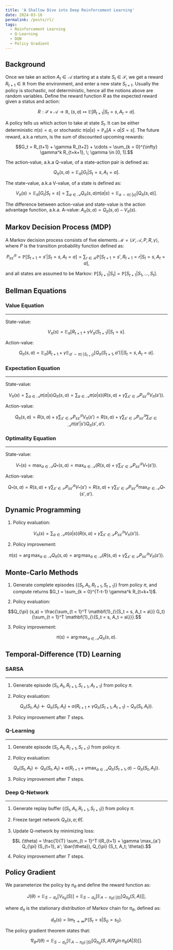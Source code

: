 ```yaml
---
title: 'A Shallow Dive into Deep Reinforcement Learning'
date: 2024-03-16
permalink: /posts/rl/
tags:
  - Reinforcement Learning
  - Q-Learning
  - DQN
  - Policy Gradient
---
```


Background
---
Once we take an action $A_t \in \mathcal{A}$ starting at a state $S_t \in \mathcal{S}$, we get a reward $R_{t+1} \in \mathbb{R}$ from the environment, and enter a new state $S_{t+1}$. Usually the policy is stochastic, not deterministic, hence all the notions above are random variables. Define the reward function $R$ as the expected reward given a status and action:

$$R: \mathcal{S} \times \mathcal{A} \longrightarrow \mathbb{R}, \; (s, a) \mapsto \mathbb{E} [R_{t+1} \vert S_t = s, A_t = a].$$

A policy tells us which action to take at state $S_t$. It can be either deterministic $\pi (s) = a$, or stochastic $\pi (a\vert s) = \mathbb{P}_{\pi} [A = a \vert  S = s]$. The future reward, a.k.a return, is the sum of discounted upcoming rewards:

$$G_t = R_{t+1} + \gamma R_{t+2} + \cdots = \sum_{k = 0}^{\infty} \gamma^k R_{t+k+1}, \; \gamma \in [0, 1].$$

The action-value, a.k.a Q-value, of a state-action pair is defined as:

$$Q_{\pi} (s, a) = \mathbb{E}_{\pi} [G_t \vert  S_t = s, A_t = a].$$

The state-value, a.k.a V-value, of a state is defined as:

$$V_{\pi} (s) = \mathbb{E}_{\pi} [G_t \vert  S_t = s] = \sum_{a \in \mathcal{A}} Q_{\pi} (s, a) \pi (a\vert s) = \mathbb{E}_{a \sim \pi (\cdot \vert  s)} [Q_{\pi} (s, a)].$$

The difference between action-value and state-value is the action advantage function, a.k.a. A-value: $A_{\pi} (s, a) = Q_{\pi} (s, a) - V_{\pi} (s)$.

Markov Decision Process (MDP)
---
A Markov decision process consists of five elements $\mathcal{M} = \langle \mathcal{S}, \mathcal{A}, P, R, \gamma \rangle$, where $P$ is the transition probability function defined as:

$$P^a_{ss'} = \mathbb{P} [S_{t+1} = s' \vert  S_t = s, A_t = a] = \sum_{r \in \mathcal{R}} \mathbb{P} [S_{t+1} = s', R_{t+1} = r\vert  S_t = s, A_t = a],$$

and all states are assumed to be Markov: $\mathbb{P} [S_{t+1} \vert  S_t] = \mathbb{P} [S_{t+1} \vert  S_1, \ldots, S_t]$.

Bellman Equations
---
### Value Equation
---
State-value:

$$V_{\pi} (s) = \mathbb{E}_{\pi} [R_{t+1} + \gamma V_{\pi} (S_{t+1}) \vert  S_t = s].$$

Action-value:

$$Q_{\pi} (s, a) = \mathbb{E}_{\pi} [R_{t+1} + \gamma \mathbb{E}_{a' \sim \pi (\cdot \vert  S_{t+1})} [Q_{\pi} (S_{t+1}, a')] \vert  S_t = s, A_t = a].$$

### Expectation Equation
---
State-value:

$$V_{\pi} (s) = \sum_{a \in \mathcal{A}} \pi (a\vert s) Q_{\pi} (s, a) = \sum_{a \in \mathcal{A}} \pi (a\vert s) \bigg(R(s, a) + \gamma \sum_{s' \in \mathcal{S}} P^a_{ss'} V_{\pi} (s')\bigg).$$

Action-value:

$$Q_{\pi} (s, a) = R(s,a) + \gamma \sum_{s' \in \mathcal{S}} P^a_{ss'} V_{\pi} (s') = R(s,a) + \gamma \sum_{s' \in \mathcal{S}} P^a_{ss'} \sum_{a' \in \mathcal{A}} \pi (a' \vert  s') Q_{\pi} (s', a').$$

### Optimality Equation
---
State-value:

$$V_* (s) = \max_{a \in \mathcal{A}} Q_* (s, a) = \max_{a \in \mathcal{A}} \bigg(R(s,a) + \gamma \sum_{s' \in \mathcal{S}} P^a_{ss'} V_* (s')\bigg).$$

Action-value:

$$Q_* (s, a) = R(s,a) + \gamma \sum_{s' \in \mathcal{S}} P^a_{ss'} V_* (s') = R(s,a) + \gamma \sum_{s' \in \mathcal{S}} P^a_{ss'} \max_{a' \in \mathcal{A}} Q_* (s', a').$$

Dynamic Programming
---
1. Policy evaluation:

$$V_{\pi} (s) = \sum_{a \in \mathcal{A}} \pi (a\vert s) \bigg(R(s, a) + \gamma \sum_{s' \in \mathcal{S}} P^a_{ss'} V_{\pi} (s')\bigg).$$

2. Policy improvement:

$$\pi (s) = \arg \max_{a \in \mathcal{A}} Q_{\pi} (s, a) = \arg \max_{a \in \mathcal{A}} \bigg(R(s,a) + \gamma \sum_{s' \in \mathcal{S}} P^a_{ss'} V_{\pi} (s')\bigg).$$

Monte-Carlo Methods
---
1. Generate complete episodes $\{(S_t, A_t, R_{t+1}, S_{t+1})\}$ from policy $\pi$, and compute returns $G_t = \sum_{k = 0}^{T-t-1} \gamma^k R_{t+k+1}$.

2. Policy evaluation:

$$Q_{\pi} (s,a) = \frac{\sum_{t = 1}^T \mathbf{1}_{\{S_t = s, A_t = a\}} G_t}{\sum_{t = 1}^T \mathbf{1}_{\{S_t = s, A_t = a\}}}.$$

3. Policy improvement:

$$\pi (s) = \arg \max_{a \in \mathcal{A}} Q_{\pi} (s, a).$$

Temporal-Difference (TD) Learning
---

### SARSA
---
1. Generate episode $(S_t, A_t, R_{t+1}, S_{t+1}, A_{t+1})$ from policy $\pi$.

2. Policy evaluation:

$$Q_{\pi} (S_t, A_t) \leftarrow Q_{\pi} (S_t, A_t) + \alpha (R_{t+1} + \gamma Q_{\pi} (S_{t+1} , A_{t+1}) - Q_{\pi} (S_t, A_t)). $$

3. Policy improvement after $T$ steps.

### Q-Learning
---
1. Generate episode $(S_t, A_t, R_{t+1}, S_{t+1})$ from policy $\pi$.

2. Policy evaluation:

$$Q_{\pi} (S_t, A_t) \leftarrow Q_{\pi} (S_t, A_t) + \alpha (R_{t+1} + \gamma \max_{a \in \mathcal{A}} Q_{\pi} (S_{t+1} , a) - Q_{\pi} (S_t, A_t)). $$

3. Policy improvement after $T$ steps.

### Deep Q-Network
---
1. Generate replay buffer $\{(S_t, A_t, R_{t+1}, S_{t+1})\}$ from policy $\pi$.

2. Freeze target network $Q_{\pi} (s, a; \bar{\theta})$.

3. Update Q-network by minimizing loss:

$$L (\theta) = \frac{1}{T} \sum_{t = 1}^T l(R_{t+1} + \gamma \max_{a'} Q_{\pi} (S_{t+1}, a'; \bar{\theta}), Q_{\pi} (S_t, A_t; \theta)).$$

4. Policy improvement after $T$ steps.

Policy Gradient
---
We parameterize the policy by $\pi_{\theta}$ and define the reward function as:

$$J (\theta) = \mathbb{E}_{S \sim d_{\pi}} [V_{\pi_{\theta}} (S)] = \mathbb{E}_{S \sim d_{\pi}} \big[\mathbb{E}_{A \sim \pi_{\theta} (\cdot \vert S)} [Q_{\pi_{\theta}} (S, A)]\big],$$

where $d_{\pi}$ is the stationary distribution of Markov chain for $\pi_{\theta}$, defined as:

$$d_{\pi} (s) = \lim_{t \rightarrow \infty} \mathbb{P} (S_t = s \vert S_0 = s_0).$$

The policy gradient theorem states that:

$$\nabla_{\theta} J (\theta) \propto \mathbb{E}_{S \sim d_{\pi}} \big[\mathbb{E}_{A \sim \pi_{\theta} (\cdot \vert S)} [Q_{\pi_{\theta}} (S, A) \nabla_{\theta} \ln \pi_{\theta} (A \vert S)]\big].$$